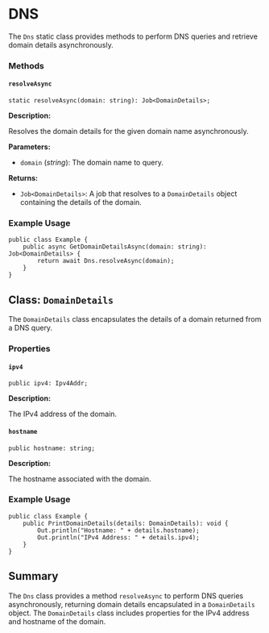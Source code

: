 # DNS 

The `Dns` static class provides methods to perform DNS queries and retrieve domain details asynchronously.

### Methods

#### `resolveAsync`

```vein
static resolveAsync(domain: string): Job<DomainDetails>;
```

**Description:**

Resolves the domain details for the given domain name asynchronously.

**Parameters:**

- `domain` (_string_): The domain name to query.

**Returns:**

- `Job<DomainDetails>`: A job that resolves to a `DomainDetails` object containing the details of the domain.

### Example Usage

```vein
public class Example {
    public async GetDomainDetailsAsync(domain: string): Job<DomainDetails> {
        return await Dns.resolveAsync(domain);
    }
}
```

## Class: `DomainDetails`

The `DomainDetails` class encapsulates the details of a domain returned from a DNS query.

### Properties

#### `ipv4`

```vein
public ipv4: Ipv4Addr;
```

**Description:**

The IPv4 address of the domain.

#### `hostname`

```vein
public hostname: string;
```

**Description:**

The hostname associated with the domain.

### Example Usage

```vein
public class Example {
    public PrintDomainDetails(details: DomainDetails): void {
        Out.println("Hostname: " + details.hostname);
        Out.println("IPv4 Address: " + details.ipv4);
    }
}
```

## Summary

The `Dns` class provides a method `resolveAsync` to perform DNS queries asynchronously, returning domain details encapsulated in a `DomainDetails` object. 
The `DomainDetails` class includes properties for the IPv4 address and hostname of the domain.